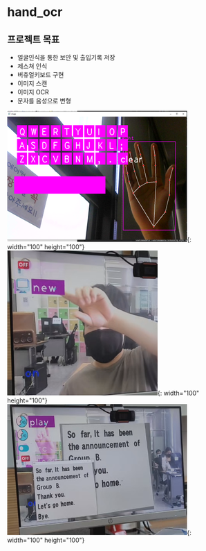 # hand_ocr
## 프로젝트 목표
 - 얼굴인식을 통한 보안 및 출입기록 저장
 - 제스쳐 인식
 - 버츄얼키보드 구현
 - 이미지 스캔
 - 이미지 OCR
 - 문자를 음성으로 변형
   
 ![title](/img/keyboard.png){: width="100" height="100"}
 ![title](/img/hand.png){: width="100" height="100"}
 ![title](/img/cap_ocr.png){: width="100" height="100"}


